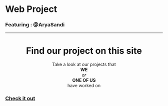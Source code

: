 
# Web Project

### Featuring : @AryaSandi

<hr>

<h1 align="center">Find our project on this site</h1>

<p align="center">Take a look at our projects that<br> <b>WE</b><br><i>or</i><br><b>ONE OF US</b> <br>have worked on</p>

### [Check it out](https://web-project-vryst.vercel.app/)











